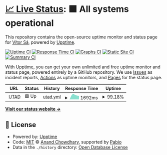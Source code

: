 # [📈 Live Status](https://vitormss.github.io/upptime): <!--live status--> **🟩 All systems operational**

This repository contains the open-source uptime monitor and status page for [Vítor Sá](https://vitormss.github.io/upptime), powered by [Upptime](https://github.com/upptime/upptime).

[![Uptime CI](https://github.com/vitormss/upptime/workflows/Uptime%20CI/badge.svg)](https://github.com/vitormss/upptime/actions?query=workflow%3A%22Uptime+CI%22)
[![Response Time CI](https://github.com/vitormss/upptime/workflows/Response%20Time%20CI/badge.svg)](https://github.com/vitormss/upptime/actions?query=workflow%3A%22Response+Time+CI%22)
[![Graphs CI](https://github.com/vitormss/upptime/workflows/Graphs%20CI/badge.svg)](https://github.com/vitormss/upptime/actions?query=workflow%3A%22Graphs+CI%22)
[![Static Site CI](https://github.com/vitormss/upptime/workflows/Static%20Site%20CI/badge.svg)](https://github.com/vitormss/upptime/actions?query=workflow%3A%22Static+Site+CI%22)
[![Summary CI](https://github.com/vitormss/upptime/workflows/Summary%20CI/badge.svg)](https://github.com/vitormss/upptime/actions?query=workflow%3A%22Summary+CI%22)

With [Upptime](https://upptime.js.org), you can get your own unlimited and free uptime monitor and status page, powered entirely by a GitHub repository. We use [Issues](https://github.com/vitormss/upptime/issues) as incident reports, [Actions](https://github.com/vitormss/upptime/actions) as uptime monitors, and [Pages](https://vitormss.github.io/upptime) for the status page.

<!--start: status pages-->
<!-- This summary is generated by Upptime (https://github.com/upptime/upptime) -->
<!-- Do not edit this manually, your changes will be overwritten -->
<!-- prettier-ignore -->
| URL | Status | History | Response Time | Uptime |
| --- | ------ | ------- | ------------- | ------ |
| <img alt="" src="https://icons.duckduckgo.com/ip3/www.utad.pt.ico" height="13"> [UTAD](https://www.utad.pt) | 🟩 Up | [utad.yml](https://github.com/vitormss/upptime/commits/HEAD/history/utad.yml) | <details><summary><img alt="Response time graph" src="./graphs/utad/response-time-week.png" height="20"> 1692ms</summary><br><a href="https://vitormss.github.io/upptime/history/utad"><img alt="Response time 1692" src="https://img.shields.io/endpoint?url=https%3A%2F%2Fraw.githubusercontent.com%2Fvitormss%2Fupptime%2FHEAD%2Fapi%2Futad%2Fresponse-time.json"></a><br><a href="https://vitormss.github.io/upptime/history/utad"><img alt="24-hour response time 1692" src="https://img.shields.io/endpoint?url=https%3A%2F%2Fraw.githubusercontent.com%2Fvitormss%2Fupptime%2FHEAD%2Fapi%2Futad%2Fresponse-time-day.json"></a><br><a href="https://vitormss.github.io/upptime/history/utad"><img alt="7-day response time 1692" src="https://img.shields.io/endpoint?url=https%3A%2F%2Fraw.githubusercontent.com%2Fvitormss%2Fupptime%2FHEAD%2Fapi%2Futad%2Fresponse-time-week.json"></a><br><a href="https://vitormss.github.io/upptime/history/utad"><img alt="30-day response time 1692" src="https://img.shields.io/endpoint?url=https%3A%2F%2Fraw.githubusercontent.com%2Fvitormss%2Fupptime%2FHEAD%2Fapi%2Futad%2Fresponse-time-month.json"></a><br><a href="https://vitormss.github.io/upptime/history/utad"><img alt="1-year response time 1692" src="https://img.shields.io/endpoint?url=https%3A%2F%2Fraw.githubusercontent.com%2Fvitormss%2Fupptime%2FHEAD%2Fapi%2Futad%2Fresponse-time-year.json"></a></details> | <details><summary><a href="https://vitormss.github.io/upptime/history/utad">99.18%</a></summary><a href="https://vitormss.github.io/upptime/history/utad"><img alt="All-time uptime 99.18%" src="https://img.shields.io/endpoint?url=https%3A%2F%2Fraw.githubusercontent.com%2Fvitormss%2Fupptime%2FHEAD%2Fapi%2Futad%2Fuptime.json"></a><br><a href="https://vitormss.github.io/upptime/history/utad"><img alt="24-hour uptime 99.18%" src="https://img.shields.io/endpoint?url=https%3A%2F%2Fraw.githubusercontent.com%2Fvitormss%2Fupptime%2FHEAD%2Fapi%2Futad%2Fuptime-day.json"></a><br><a href="https://vitormss.github.io/upptime/history/utad"><img alt="7-day uptime 99.18%" src="https://img.shields.io/endpoint?url=https%3A%2F%2Fraw.githubusercontent.com%2Fvitormss%2Fupptime%2FHEAD%2Fapi%2Futad%2Fuptime-week.json"></a><br><a href="https://vitormss.github.io/upptime/history/utad"><img alt="30-day uptime 99.18%" src="https://img.shields.io/endpoint?url=https%3A%2F%2Fraw.githubusercontent.com%2Fvitormss%2Fupptime%2FHEAD%2Fapi%2Futad%2Fuptime-month.json"></a><br><a href="https://vitormss.github.io/upptime/history/utad"><img alt="1-year uptime 99.18%" src="https://img.shields.io/endpoint?url=https%3A%2F%2Fraw.githubusercontent.com%2Fvitormss%2Fupptime%2FHEAD%2Fapi%2Futad%2Fuptime-year.json"></a></details>

<!--end: status pages-->

[**Visit our status website →**](https://vitormss.github.io/upptime)

## 📄 License

- Powered by: [Upptime](https://github.com/upptime/upptime)
- Code: [MIT](./LICENSE) © [Anand Chowdhary](https://anandchowdhary.com), supported by [Pabio](https://pabio.com)
- Data in the `./history` directory: [Open Database License](https://opendatacommons.org/licenses/odbl/1-0/)
